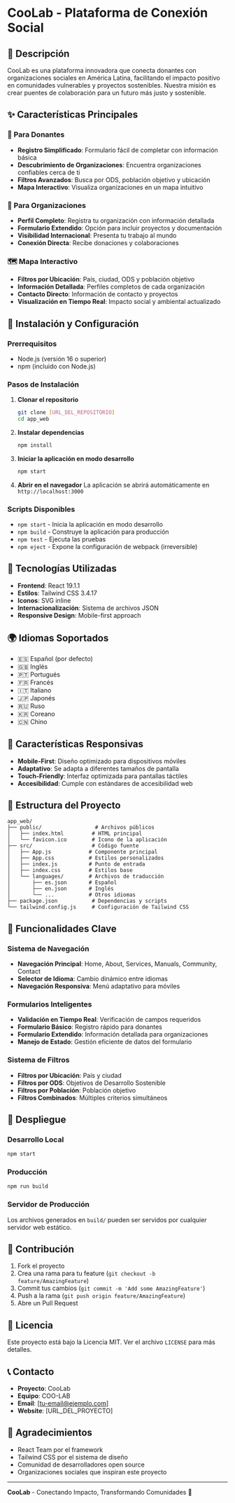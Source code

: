 # CooLab - Plataforma de Conexión Social

## 🌟 Descripción

CooLab es una plataforma innovadora que conecta donantes con organizaciones sociales en América Latina, facilitando el impacto positivo en comunidades vulnerables y proyectos sostenibles. Nuestra misión es crear puentes de colaboración para un futuro más justo y sostenible.

## ✨ Características Principales

### 🎯 Para Donantes
- **Registro Simplificado**: Formulario fácil de completar con información básica
- **Descubrimiento de Organizaciones**: Encuentra organizaciones confiables cerca de ti
- **Filtros Avanzados**: Busca por ODS, población objetivo y ubicación
- **Mapa Interactivo**: Visualiza organizaciones en un mapa intuitivo

### 🏢 Para Organizaciones
- **Perfil Completo**: Registra tu organización con información detallada
- **Formulario Extendido**: Opción para incluir proyectos y documentación
- **Visibilidad Internacional**: Presenta tu trabajo al mundo
- **Conexión Directa**: Recibe donaciones y colaboraciones

### 🗺️ Mapa Interactivo
- **Filtros por Ubicación**: País, ciudad, ODS y población objetivo
- **Información Detallada**: Perfiles completos de cada organización
- **Contacto Directo**: Información de contacto y proyectos
- **Visualización en Tiempo Real**: Impacto social y ambiental actualizado

## 🚀 Instalación y Configuración

### Prerrequisitos
- Node.js (versión 16 o superior)
- npm (incluido con Node.js)

### Pasos de Instalación

1. **Clonar el repositorio**
   ```bash
   git clone [URL_DEL_REPOSITORIO]
   cd app_web
   ```

2. **Instalar dependencias**
   ```bash
   npm install
   ```

3. **Iniciar la aplicación en modo desarrollo**
   ```bash
   npm start
   ```

4. **Abrir en el navegador**
   La aplicación se abrirá automáticamente en `http://localhost:3000`

### Scripts Disponibles

- `npm start` - Inicia la aplicación en modo desarrollo
- `npm build` - Construye la aplicación para producción
- `npm test` - Ejecuta las pruebas
- `npm eject` - Expone la configuración de webpack (irreversible)

## 🎨 Tecnologías Utilizadas

- **Frontend**: React 19.1.1
- **Estilos**: Tailwind CSS 3.4.17
- **Iconos**: SVG inline
- **Internacionalización**: Sistema de archivos JSON
- **Responsive Design**: Mobile-first approach

## 🌍 Idiomas Soportados

- 🇪🇸 Español (por defecto)
- 🇬🇧 Inglés
- 🇵🇹 Portugués
- 🇫🇷 Francés
- 🇮🇹 Italiano
- 🇯🇵 Japonés
- 🇷🇺 Ruso
- 🇰🇷 Coreano
- 🇨🇳 Chino

## 📱 Características Responsivas

- **Mobile-First**: Diseño optimizado para dispositivos móviles
- **Adaptativo**: Se adapta a diferentes tamaños de pantalla
- **Touch-Friendly**: Interfaz optimizada para pantallas táctiles
- **Accesibilidad**: Cumple con estándares de accesibilidad web

## 🔧 Estructura del Proyecto

```
app_web/
├── public/                 # Archivos públicos
│   ├── index.html         # HTML principal
│   └── favicon.ico        # Icono de la aplicación
├── src/                   # Código fuente
│   ├── App.js            # Componente principal
│   ├── App.css           # Estilos personalizados
│   ├── index.js          # Punto de entrada
│   ├── index.css         # Estilos base
│   └── languages/        # Archivos de traducción
│       ├── es.json       # Español
│       ├── en.json       # Inglés
│       └── ...           # Otros idiomas
├── package.json           # Dependencias y scripts
└── tailwind.config.js     # Configuración de Tailwind CSS
```

## 🎯 Funcionalidades Clave

### Sistema de Navegación
- **Navegación Principal**: Home, About, Services, Manuals, Community, Contact
- **Selector de Idioma**: Cambio dinámico entre idiomas
- **Navegación Responsiva**: Menú adaptativo para móviles

### Formularios Inteligentes
- **Validación en Tiempo Real**: Verificación de campos requeridos
- **Formulario Básico**: Registro rápido para donantes
- **Formulario Extendido**: Información detallada para organizaciones
- **Manejo de Estado**: Gestión eficiente de datos del formulario

### Sistema de Filtros
- **Filtros por Ubicación**: País y ciudad
- **Filtros por ODS**: Objetivos de Desarrollo Sostenible
- **Filtros por Población**: Población objetivo
- **Filtros Combinados**: Múltiples criterios simultáneos

## 🚀 Despliegue

### Desarrollo Local
```bash
npm start
```

### Producción
```bash
npm run build
```

### Servidor de Producción
Los archivos generados en `build/` pueden ser servidos por cualquier servidor web estático.

## 🤝 Contribución

1. Fork el proyecto
2. Crea una rama para tu feature (`git checkout -b feature/AmazingFeature`)
3. Commit tus cambios (`git commit -m 'Add some AmazingFeature'`)
4. Push a la rama (`git push origin feature/AmazingFeature`)
5. Abre un Pull Request

## 📄 Licencia

Este proyecto está bajo la Licencia MIT. Ver el archivo `LICENSE` para más detalles.

## 📞 Contacto

- **Proyecto**: CooLab
- **Equipo**: COO-LAB
- **Email**: [tu-email@ejemplo.com]
- **Website**: [URL_DEL_PROYECTO]

## 🙏 Agradecimientos

- React Team por el framework
- Tailwind CSS por el sistema de diseño
- Comunidad de desarrolladores open source
- Organizaciones sociales que inspiran este proyecto

---

**CooLab** - Conectando Impacto, Transformando Comunidades 🌟
